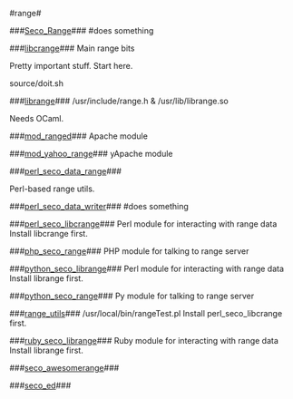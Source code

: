 #range#

###[Seco_Range](Seco_Range)###
\#does something

###[libcrange](libcrange)###
  Main range bits

  Pretty important stuff.  Start here.

  source/doit.sh

###[librange](librange)###
  /usr/include/range.h & /usr/lib/librange.so

  Needs OCaml.

###[mod_ranged](mod_ranged)###
  Apache module

###[mod_yahoo_range](mod_yahoo_range)###
  yApache module

###[perl_seco_data_range](perl_seco_data_range)###

  Perl-based range utils.

###[perl_seco_data_writer](perl_seco_data_writer)###
\#does something

###[perl_seco_libcrange](perl_seco_libcrange)###
  Perl module for interacting with range data
  Install libcrange first.

###[php_seco_range](php_seco_range)###
  PHP module for talking to range server

###[python_seco_librange](python_seco_librange)###
  Perl module for interacting with range data
  Install librange first.

###[python_seco_range](python_seco_range)###
  Py module for talking to range server

###[range_utils](range_utils)###
  /usr/local/bin/rangeTest.pl
  Install perl_seco_libcrange first.

###[ruby_seco_librange](ruby_seco_librange)###
  Ruby module for interacting with range data
  Install librange first.

###[seco_awesomerange](seco_awesomerange)###

###[seco_ed](seco_ed)###
